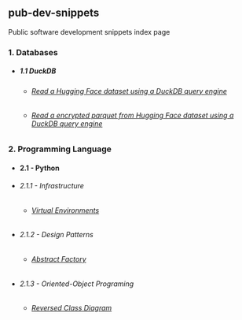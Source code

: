 ## pub-dev-snippets
Public software development snippets index page

### 1. Databases
- ##### 1.1 DuckDB
  - ###### [Read a Hugging Face dataset using a DuckDB query engine](https://gist.github.com/stra-uss/a2777b9eddaf5e5867dd0669c6f12b3b)
  - ###### [Read a encrypted parquet from Hugging Face dataset using a DuckDB query engine](https://gist.github.com/stra-uss/57dd528fd6a9729244f9dc6584e052ca)
 
### 2. Programming Language
-  #### 2.1 - Python
  - ###### 2.1.1 - Infrastructure
    - ###### [Virtual Environments](https://gist.github.com/stra-uss/912de535ebc5c59ecbfd6d2a7ff3ae9d)
  - ###### 2.1.2 - Design Patterns
    - ###### [Abstract Factory](https://gist.github.com/stra-uss/a908b6736d1bb68d5ba4effc442b62b6)
  - ###### 2.1.3 - Oriented-Object Programing
    - ###### [Reversed Class Diagram](https://gist.github.com/stra-uss/451ea21ad1234e7d647c076578fe2bb2)
  

